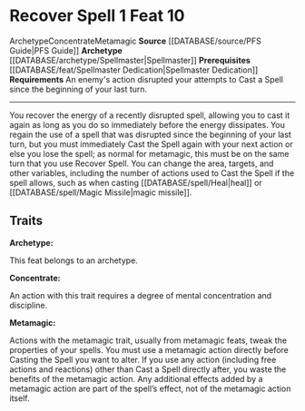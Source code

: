﻿---
actions: '[one-action]'
feat: Recover Spell
id: '2243'
level: '10'
name: Recover Spell
prerequisite: '[[DATABASE/feat/Spellmaster Dedication|Spellmaster Dedication]]'
rarity: Common
requirement: An enemy's action disrupted your attempts to Cast a Spell since the beginning
  of your last turn.
source: '[[DATABASE/source/PFS Guide|PFS Guide]]'
trait:
- '[[DATABASE/trait/Archetype|Archetype]]'
- '[[DATABASE/trait/Concentrate|Concentrate]]'
- '[[DATABASE/trait/Metamagic|Metamagic]]'
type: Feat

---
# Recover Spell <span class="action-icon">1</span> <span class="item-type">Feat 10</span>

<span class="item-trait">Archetype</span><span class="item-trait">Concentrate</span><span class="item-trait">Metamagic</span>
**Source** [[DATABASE/source/PFS Guide|PFS Guide]]
**Archetype** [[DATABASE/archetype/Spellmaster|Spellmaster]]
**Prerequisites** [[DATABASE/feat/Spellmaster Dedication|Spellmaster Dedication]]
**Requirements** An enemy's action disrupted your attempts to Cast a Spell since the beginning of your last turn.

---
You recover the energy of a recently disrupted spell, allowing you to cast it again as long as you do so immediately before the energy dissipates. You regain the use of a spell that was disrupted since the beginning of your last turn, but you must immediately Cast the Spell again with your next action or else you lose the spell; as normal for metamagic, this must be on the same turn that you use Recover Spell. You can change the area, targets, and other variables, including the number of actions used to Cast the Spell if the spell allows, such as when casting [[DATABASE/spell/Heal|heal]] or [[DATABASE/spell/Magic Missile|magic missile]].

## Traits

**Archetype:**

This feat belongs to an archetype.

**Concentrate:**

An action with this trait requires a degree of mental concentration and discipline.

**Metamagic:**

Actions with the metamagic trait, usually from metamagic feats, tweak the properties of your spells. You must use a metamagic action directly before Casting the Spell you want to alter. If you use any action (including free actions and reactions) other than Cast a Spell directly after, you waste the benefits of the metamagic action. Any additional effects added by a metamagic action are part of the spell’s effect, not of the metamagic action itself.